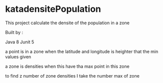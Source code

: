 # katadensitePopulation


This project calculate the densite of the population in a zone

Built by : 

Java 8 
Junit 5

a point is in a zone when the latitude and longitude is heighter that the min values given


a zone is densities when this have tha max point in this zone

to find z number of zone densities I take the number max of zone 
